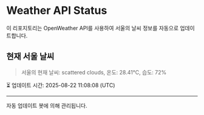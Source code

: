 
# Weather API Status

이 리포지토리는 OpenWeather API를 사용하여 서울의 날씨 정보를 자동으로 업데이트합니다.

## 현재 서울 날씨
> 서울의 현재 날씨: scattered clouds, 온도: 28.41°C, 습도: 72%

⏳ 업데이트 시간: 2025-08-22 11:08:08 (UTC)

---
자동 업데이트 봇에 의해 관리됩니다.
